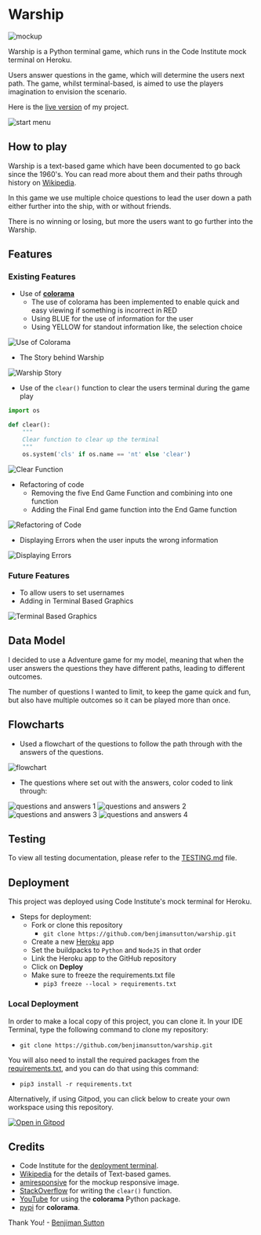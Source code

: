# Warship

![mockup](documents/testing/mockup.png)

Warship is a Python terminal game, which runs in the Code Institute mock terminal on Heroku.

Users answer questions in the game, which will determine the users next path. The game, whilst terminal-based, is aimed to use the players imagination to envision the scenario.

Here is the [live version](https://warship-app.herokuapp.com) of my project.

![start menu](documents/testing/warship_start.png)

## How to play

Warship is a text-based game which have been documented to go back since the 1960's. You can read more about them and their paths through history on [Wikipedia](https://en.wikipedia.org/wiki/Text-based_game).

In this game we use multiple choice questions to lead the user down a path either further into the ship, with or without friends.

There is no winning or losing, but more the users want to go further into the Warship.

## Features

### Existing Features

* Use of **[colorama](https://pypi.org/project/colorama)**
    * The use of colorama has been implemented to enable quick and easy viewing if something is incorrect in RED
    * Using BLUE for the use of information for the user
    * Using YELLOW for standout information like, the selection choice

![Use of Colorama](documents/testing/colorama_showing_colors_to_user.png)

* The Story behind Warship

![Warship Story](documents/testing/warship_story.png)

* Use of the `clear()` function to clear the users terminal during the game play

```python
import os

def clear():
    """
    Clear function to clear up the terminal
    """
    os.system('cls' if os.name == 'nt' else 'clear')
```

![Clear Function](documents/testing/clear_function_in_action.png)

* Refactoring of code
    * Removing the five End Game Function and combining into one function
    * Adding the Final End game function into the End Game function

![Refactoring of Code](documents/testing/refactoring_of_code.png)

* Displaying Errors when the user inputs the wrong information

![Displaying Errors](documents/testing/errors_displayed_to_the_user.png)

### Future Features

* To allow users to set usernames
* Adding in Terminal Based Graphics

![Terminal Based Graphics](documents/testing/terminal_based_graphics.png)

## Data Model

I decided to use a Adventure game for my model, meaning that when the user answers the questions they have different paths, leading to different outcomes.

The number of questions I wanted to limit, to keep the game quick and fun, but also have multiple outcomes so it can be played more than once.

## Flowcharts

* Used a flowchart of the questions to follow the path through with the answers of the questions.

![flowchart](documents/game_flow_path.jpg)

* The questions where set out with the answers, color coded to link through:

![questions and answers 1](documents/questions1.jpg)
![questions and answers 2](documents/questions2.jpg)
![questions and answers 3](documents/questions3.jpg)
![questions and answers 4](documents/questions4.jpg)

## Testing

To view all testing documentation, please refer to the [TESTING.md](TESTING.md) file.

## Deployment

This project was deployed using Code Institute's mock terminal for Heroku.

* Steps for deployment:
    * Fork or clone this repository
		- `git clone https://github.com/benjimansutton/warship.git`
    * Create a new [Heroku](https://www.heroku.com) app
    * Set the buildpacks to `Python` and `NodeJS` in that order
    * Link the Heroku app to the GitHub repository
    * Click on **Deploy**
	* Make sure to freeze the requirements.txt file
		- `pip3 freeze --local > requirements.txt`

### Local Deployment

In order to make a local copy of this project, you can clone it. In your IDE Terminal, type the following command to clone my repository:

- `git clone https://github.com/benjimansutton/warship.git`

You will also need to install the required packages from the [requirements.txt](requirements.txt), and you can do that using this command:

- `pip3 install -r requirements.txt`

Alternatively, if using Gitpod, you can click below to create your own workspace using this repository.

[![Open in Gitpod](https://gitpod.io/button/open-in-gitpod.svg)](https://gitpod.io/#https://github.com/benjimansutton/warship)

## Credits

* Code Institute for the [deployment terminal](https://github.com/Code-Institute-Org/python-essentials-template).
* [Wikipedia](https://en.wikipedia.org/wiki/Text-based_game) for the details of Text-based games.
* [amiresponsive](http://ami.responsivedesign.is/) for the mockup responsive image.
* [StackOverflow](https://stackoverflow.com/questions/2084508/clear-terminal-in-python) for writing the `clear()` function.
* [YouTube](https://www.youtube.com/watch?v=u51Zjlnui4Y) for using the **colorama** Python package.
* [pypi](https://pypi.org/project/colorama) for **colorama**.

Thank You! - [Benjiman Sutton](https://github.com/benjimansutton)
